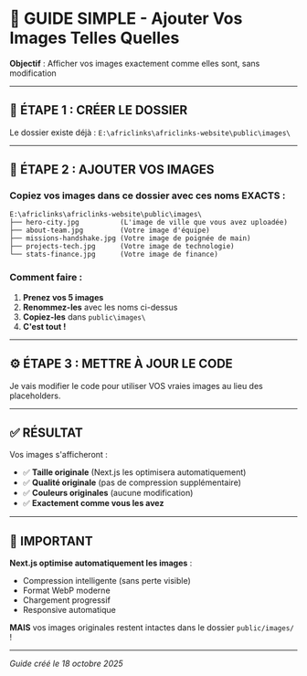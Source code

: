 # 📸 GUIDE SIMPLE - Ajouter Vos Images Telles Quelles

**Objectif** : Afficher vos images exactement comme elles sont, sans modification

---

## 📁 ÉTAPE 1 : CRÉER LE DOSSIER

Le dossier existe déjà : `E:\africlinks\africlinks-website\public\images\`

---

## 📸 ÉTAPE 2 : AJOUTER VOS IMAGES

### Copiez vos images dans ce dossier avec ces noms EXACTS :

```
E:\africlinks\africlinks-website\public\images\
├── hero-city.jpg          (L'image de ville que vous avez uploadée)
├── about-team.jpg         (Votre image d'équipe)
├── missions-handshake.jpg (Votre image de poignée de main)
├── projects-tech.jpg      (Votre image de technologie)
└── stats-finance.jpg      (Votre image de finance)
```

### Comment faire :
1. **Prenez vos 5 images**
2. **Renommez-les** avec les noms ci-dessus
3. **Copiez-les** dans `public\images\`
4. **C'est tout !**

---

## ⚙️ ÉTAPE 3 : METTRE À JOUR LE CODE

Je vais modifier le code pour utiliser VOS vraies images au lieu des placeholders.

---

## ✅ RÉSULTAT

Vos images s'afficheront :
- ✅ **Taille originale** (Next.js les optimisera automatiquement)
- ✅ **Qualité originale** (pas de compression supplémentaire)
- ✅ **Couleurs originales** (aucune modification)
- ✅ **Exactement comme vous les avez**

---

## 🎯 IMPORTANT

**Next.js optimise automatiquement les images** :
- Compression intelligente (sans perte visible)
- Format WebP moderne
- Chargement progressif
- Responsive automatique

**MAIS** vos images originales restent intactes dans le dossier `public/images/` !

---

*Guide créé le 18 octobre 2025*

